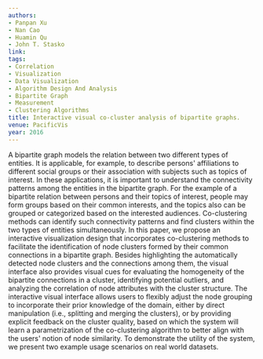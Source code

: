 ```yaml
---
authors:
- Panpan Xu
- Nan Cao
- Huamin Qu
- John T. Stasko
link:
tags:
- Correlation
- Visualization
- Data Visualization
- Algorithm Design And Analysis
- Bipartite Graph
- Measurement
- Clustering Algorithms
title: Interactive visual co-cluster analysis of bipartite graphs.
venue: PacificVis
year: 2016
---
```

A bipartite graph models the relation between two different types of entities. It is applicable, for example, to describe persons' affiliations to different social groups or their association with subjects such as topics of interest. In these applications, it is important to understand the connectivity patterns among the entities in the bipartite graph. For the example of a bipartite relation between persons and their topics of interest, people may form groups based on their common interests, and the topics also can be grouped or categorized based on the interested audiences. Co-clustering methods can identify such connectivity patterns and find clusters within the two types of entities simultaneously. In this paper, we propose an interactive visualization design that incorporates co-clustering methods to facilitate the identification of node clusters formed by their common connections in a bipartite graph. Besides highlighting the automatically detected node clusters and the connections among them, the visual interface also provides visual cues for evaluating the homogeneity of the bipartite connections in a cluster, identifying potential outliers, and analyzing the correlation of node attributes with the cluster structure. The interactive visual interface allows users to flexibly adjust the node grouping to incorporate their prior knowledge of the domain, either by direct manipulation (i.e., splitting and merging the clusters), or by providing explicit feedback on the cluster quality, based on which the system will learn a parametrization of the co-clustering algorithm to better align with the users' notion of node similarity. To demonstrate the utility of the system, we present two example usage scenarios on real world datasets.